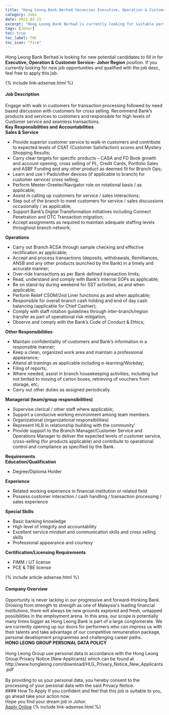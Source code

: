 ```yaml
---
title: "Hong Leong Bank Berhad Vacancies Executive, Operation & Customer Service- Johor Region" 
category: Jobs 
date: 2021-02-15 
excerpt: "Hong Leong Bank Berhad is currently looking for suitable person to fill in the Executive, Operation & Customer Service- Johor Region which based in Johor" 
tags: [Johor] 
toc: true 
toc_label: TOC 
toc_icon: "fire" 
--- 
```


<p>Hong Leong Bank Berhad is looking for new potential candidates to fill in for <b>Executive, Operation & Customer Service- Johor Region</b> position. If you currently looking for new job opportunities and qualified with the job desc, feel free to apply this job.
</p>{% include link-adsense.html %} 
<div><div><h4>Job Description</h4></div><div><div><span><div><div><div>Engage with walk in customers for transaction processing followed by need based discussion with customers for cross selling. Recommend Bank&#8217;s products and services to customers and responsible for high levels of Customer service and seamless transactions.</div><div><strong>Key Responsibilities and Accountabilities</strong></div><div><strong>Sales &amp; Service</strong></div><ul><li>Provide superior customer service to walk-in customers and contribute to expected levels of CSAT (Customer Satisfaction) scores and Mystery Shopping Results;</li><li>Carry clear targets for specific products &#8211; CASA and FD Book growth and account opening, cross selling of PL, Credit Cards, Portfolio Sales and ASBF Funding and any other product as deemed fit for Branch Ops;</li><li>Learn and use I-Pads/other devices (if applicable to branch) for customer service/ cross selling;</li><li>Perform Meeter-Greeter/Navigator role on rotational basis / as applicable;</li><li>Assist in calling up customers for service / sales interactions;</li><li>Step out of the branch to meet customers for service / sales discussions occasionally / as applicable;</li><li>Support Bank&#8217;s Digital Transformation initiatives including Connect Penetration and OTC Transaction migration;</li><li>Accept assignments as required to maintain adequate staffing levels throughout branch network;</li></ul><div><strong>Operations</strong></div><ul><li>Carry out Branch RCSA through sample checking and effective rectification as applicable;</li><li>Accept and process transactions (deposits, withdrawals, Remittances, ANSB and any other products launched by the Bank) in a timely and accurate manner;</li><li>Over-ride transactions as per Bank defined transaction limits;</li><li>Read, understand and comply with Bank&#8217;s internal SOPs as applicable;</li><li>Be on stand-by during weekend for SST activities, as and when applicable;</li><li>Perform Relief CSOM/2nd Liner functions as and when applicable;</li><li>Responsible for overall branch cash holding and end of day cash balancing (applicable for Chief Cashier);</li><li>Comply with staff rotation guidelines through inter-branch/region transfer as part of operational risk mitigation;</li><li>Observe and comply with the Bank&#8217;s Code of Conduct &amp; Ethics;</li></ul><div><strong>Other Responsibilities</strong></div><ul><li>Maintain confidentiality of customers and Bank&#8217;s information in a responsible manner;</li><li>Keep a clean, organized work area and maintain a professional appearance;</li><li>Attend all trainings as applicable including e-learning/Workday;</li><li>Filing of reports;.</li><li>Where needed, assist in branch housekeeping activities, including but not limited to moving of carton boxes, retrieving of vouchers from storage, etc;</li><li>Carry out other duties as assigned periodically.</li></ul><div><strong>Managerial (team/group responsibilities)</strong></div><ul><li>Supervise clerical / other staff where applicable;</li><li>Support a conducive working environment among team members.</li><li>Organizational (organizational responsibilities)</li><li>Represent HLB in relationship building with the community&#8217;</li><li>Provide support to the Branch Manager/Customer Service and Operations Manager to deliver the expected levels of customer service, cross-selling (for products applicable) and contribute to operational control and compliance as specified by the Bank.</li></ul><div><strong>Requirements</strong></div><div><strong>Education/Qualification</strong></div><ul><li>Degree/Diploma Holder</li></ul><div><strong>Experience</strong></div><ul><li>Related working experience in financial institution or related field</li><li>Possess customer interaction / cash handling / transaction processing / sales experience</li></ul><div><strong>Special Skills</strong></div><ul><li>Basic banking knowledge</li><li>High level of integrity and accountability</li><li>Excellent service mindset and communication skills and cross selling skills</li><li>Professional appearance and courtesy</li></ul><div><strong>Certification/Licensing Requirements</strong></div><ul><li>FIMM / UT license</li><li>PCE &amp; TBE license</li></ul></div></div></span></div></div></div> 
{% include article-adsense.html %} 
<div><div><h4>Company Overview</h4></div><div><div><span><div><div>
	Opportunity is never lacking in our progressive and forward-thinking Bank. Growing from strength to strength as one of Malaysia's leading financial institutions, there will always be new grounds explored and fresh, untapped possibilities in the employment arena. In this area, our scope is potentially many times bigger as Hong Leong Bank is part of a large conglomerate. We are currently opening up our doors for performers who can impress us with their talents and take advantage of our competitive remuneration package, personal development programmes and challenging career paths.</div>
<div>
<strong>HONG LEONG GROUP PERSONAL DATA POLICY</strong><br>
	&#160;</div>
<div>
	Hong Leong Group use personal data in accordance with the Hong Leong Group Privacy Notice (New Applicants) which can be found at http://www.hongleong.com/download/HLG_Privacy_Notice_New_Applicants.pdf<br>
	&#160;</div>
<div>
	By providing to us your personal data, you hereby consent to the processing of your personal data with the said Privacy Notice.</div></div></span></div></div></div> 
#### How To Apply 
If you confident and feel that this job is suitable to you, go ahead take your action now. <br/> 
Hope you find your dream job in Johor. <br/> 
<a href="https://www.jobstreet.com.my/en/job/executive-operation-customer-service-johor-region-4481827?jobId=jobstreet-my-job-4481827&" class="btn btn--info" target="_blank" rel="nofollow noopenner">Apply Online</a> 
{% include link-adsense.html %} 